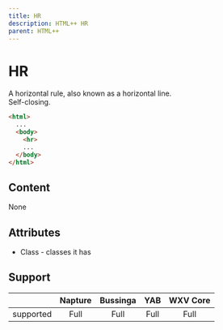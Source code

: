 ```yaml
---
title: HR
description: HTML++ HR
parent: HTML++
---
```

# HR

A horizontal rule, also known as a horizontal line.\
Self-closing.

```html
<html>
  ...
  <body>
    <hr>
    ...
  </body>
</html>
```

## Content

None

## Attributes

- Class - classes it has

## Support

|           | Napture | Bussinga | YAB  | WXV Core |
| --------- | :-----: | :------: | :--: | :------: |
| supported | Full    | Full     | Full | Full     |
